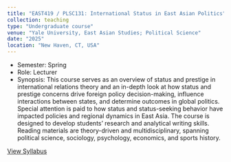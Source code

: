 ```yaml
---
title: "EAST419 / PLSC131: International Status in East Asian Politics"
collection: teaching
type: "Undergraduate course"
venue: "Yale University, East Asian Studies; Political Science"
date: "2025"
location: "New Haven, CT, USA"
---
```

* Semester: Spring
* Role: Lecturer
* Synopsis: This course serves as an overview of status and prestige in international relations theory and an in-depth look at how status and prestige concerns drive foreign policy decision-making, influence interactions between states, and determine outcomes in global politics. Special attention is paid to how status and status-seeking behavior have impacted policies and regional dynamics in East Asia. The course is designed to develop students’ research and analytical writing skills. Reading materials are theory-driven and multidisciplinary, spanning political science, sociology, psychology, economics, and sports history.

[View Syllabus]("Mathieu_Intl_Status_EAPol_Syllabus.pdf")